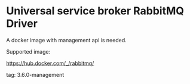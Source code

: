 # Universal service broker RabbitMQ Driver

A docker image with management api is needed.

Supported image:

https://hub.docker.com/_/rabbitmq/

tag: 3.6.0-management
